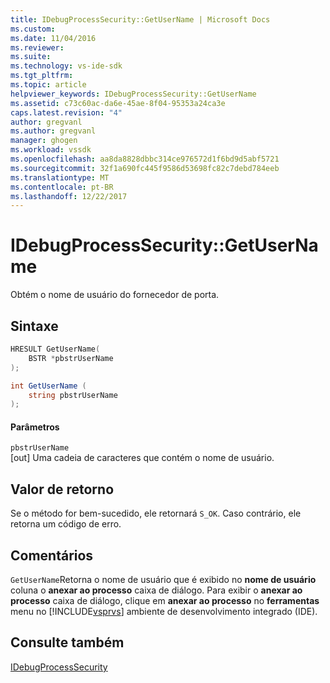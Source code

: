 ```yaml
---
title: IDebugProcessSecurity::GetUserName | Microsoft Docs
ms.custom: 
ms.date: 11/04/2016
ms.reviewer: 
ms.suite: 
ms.technology: vs-ide-sdk
ms.tgt_pltfrm: 
ms.topic: article
helpviewer_keywords: IDebugProcessSecurity::GetUserName
ms.assetid: c73c60ac-da6e-45ae-8f04-95353a24ca3e
caps.latest.revision: "4"
author: gregvanl
ms.author: gregvanl
manager: ghogen
ms.workload: vssdk
ms.openlocfilehash: aa8da8828dbbc314ce976572d1f6bd9d5abf5721
ms.sourcegitcommit: 32f1a690fc445f9586d53698fc82c7debd784eeb
ms.translationtype: MT
ms.contentlocale: pt-BR
ms.lasthandoff: 12/22/2017
---
```

# <a name="idebugprocesssecuritygetusername"></a>IDebugProcessSecurity::GetUserName
Obtém o nome de usuário do fornecedor de porta.  
  
## <a name="syntax"></a>Sintaxe  
  
```cpp  
HRESULT GetUserName(  
    BSTR *pbstrUserName  
);  
```  
  
```csharp  
int GetUserName (  
    string pbstrUserName  
);  
```  
  
#### <a name="parameters"></a>Parâmetros  
 `pbstrUserName`  
 [out] Uma cadeia de caracteres que contém o nome de usuário.  
  
## <a name="return-value"></a>Valor de retorno  
 Se o método for bem-sucedido, ele retornará `S_OK`. Caso contrário, ele retorna um código de erro.  
  
## <a name="remarks"></a>Comentários  
 `GetUserName`Retorna o nome de usuário que é exibido no **nome de usuário** coluna o **anexar ao processo** caixa de diálogo. Para exibir o **anexar ao processo** caixa de diálogo, clique em **anexar ao processo** no **ferramentas** menu no [!INCLUDE[vsprvs](../../../code-quality/includes/vsprvs_md.md)] ambiente de desenvolvimento integrado (IDE).  
  
## <a name="see-also"></a>Consulte também  
 [IDebugProcessSecurity](../../../extensibility/debugger/reference/idebugprocesssecurity.md)